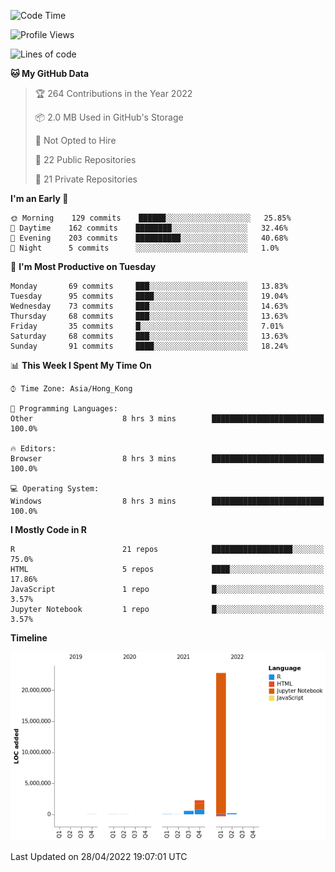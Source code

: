 

<!--**wt12318/wt12318** is a ✨ _special_ ✨ repository because its `README.md` (this file) appears on your GitHub profile.-->

<!--START_SECTION:waka-->
![Code Time](http://img.shields.io/badge/Code%20Time-139%20hrs%2058%20mins-blue)

![Profile Views](http://img.shields.io/badge/Profile%20Views-0-blue)

![Lines of code](https://img.shields.io/badge/From%20Hello%20World%20I%27ve%20Written-25%20Million%20lines%20of%20code-blue)

**🐱 My GitHub Data** 

> 🏆 264 Contributions in the Year 2022
 > 
> 📦 2.0 MB Used in GitHub's Storage 
 > 
> 🚫 Not Opted to Hire
 > 
> 📜 22 Public Repositories 
 > 
> 🔑 21 Private Repositories  
 > 
**I'm an Early 🐤** 

```text
🌞 Morning    129 commits    ██████░░░░░░░░░░░░░░░░░░░   25.85% 
🌆 Daytime    162 commits    ████████░░░░░░░░░░░░░░░░░   32.46% 
🌃 Evening    203 commits    ██████████░░░░░░░░░░░░░░░   40.68% 
🌙 Night      5 commits      ░░░░░░░░░░░░░░░░░░░░░░░░░   1.0%

```
📅 **I'm Most Productive on Tuesday** 

```text
Monday       69 commits     ███░░░░░░░░░░░░░░░░░░░░░░   13.83% 
Tuesday      95 commits     ████░░░░░░░░░░░░░░░░░░░░░   19.04% 
Wednesday    73 commits     ███░░░░░░░░░░░░░░░░░░░░░░   14.63% 
Thursday     68 commits     ███░░░░░░░░░░░░░░░░░░░░░░   13.63% 
Friday       35 commits     █░░░░░░░░░░░░░░░░░░░░░░░░   7.01% 
Saturday     68 commits     ███░░░░░░░░░░░░░░░░░░░░░░   13.63% 
Sunday       91 commits     ████░░░░░░░░░░░░░░░░░░░░░   18.24%

```


📊 **This Week I Spent My Time On** 

```text
⌚︎ Time Zone: Asia/Hong_Kong

💬 Programming Languages: 
Other                    8 hrs 3 mins        █████████████████████████   100.0%

🔥 Editors: 
Browser                  8 hrs 3 mins        █████████████████████████   100.0%

💻 Operating System: 
Windows                  8 hrs 3 mins        █████████████████████████   100.0%

```

**I Mostly Code in R** 

```text
R                        21 repos            ██████████████████░░░░░░░   75.0% 
HTML                     5 repos             ████░░░░░░░░░░░░░░░░░░░░░   17.86% 
JavaScript               1 repo              █░░░░░░░░░░░░░░░░░░░░░░░░   3.57% 
Jupyter Notebook         1 repo              █░░░░░░░░░░░░░░░░░░░░░░░░   3.57%

```


**Timeline**

![Chart not found](https://raw.githubusercontent.com/wt12318/wt12318/main/charts/bar_graph.png) 


 Last Updated on 28/04/2022 19:07:01 UTC
<!--END_SECTION:waka-->


